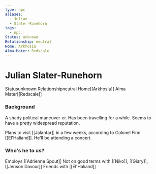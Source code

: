 ```yaml
---
type: npc
aliases:
  - Julian
  - Slater-Runehorn
tags:
  - npc
Status: unknown
Relationship: neutral
Home: Arkhosia
Alma-Mater: Redscale
---
```


# Julian Slater-Runehorn

<span class="dataview inline-field"><span class="inline-field-key">Status</span><span class="inline-field-value">unknown</span></span>
<span class="dataview inline-field"><span class="inline-field-key">Relationship</span><span class="inline-field-value">neutral</span></span>
<span class="dataview inline-field"><span class="inline-field-key">Home</span><span class="inline-field-value">[[Arkhosia]]</span></span>
<span class="dataview inline-field"><span class="inline-field-key">Alma Mater</span><span class="inline-field-value">[[Redscale]]</span></span>

### Background
A shady political maneuver-er. Has been travelling for a while. Seems to have a pretty widespread reputation. 

Plans to visit [[Jalantar]] in a few weeks, according to Colonel Finn [[El'Haliand]]. He'll be attending a concert.

### Who's he to us? 
Employs [[Adrienne Spout]]
Not on good terms with [[Niko]], [[Giary]], [[Jenson Davour]] 
Friends with [[El'Haliand]] 